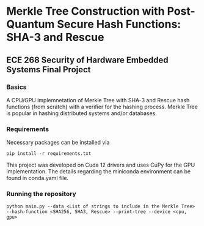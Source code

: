 # Merkle Tree Construction with Post-Quantum Secure Hash Functions: SHA-3 and Rescue
## ECE 268 Security of Hardware Embedded Systems Final Project

### Basics

A CPU/GPU implemnetation of Merkle Tree with SHA-3 and Rescue hash functions (from scratch) with a verifier for the hashing process. Merkle Tree is popular in hashing distributed systems and/or databases.

### Requirements
Necessary packages can be installed via
```
pip install -r requirements.txt
```

This project was developed on Cuda 12 drivers and uses CuPy for the GPU implementation. The details regarding the miniconda environment can be found in conda.yaml file.

### Running the repository
```
python main.py --data <List of strings to include in the Merkle Tree> --hash-function <SHA256, SHA3, Rescue> --print-tree --device <cpu, gpu>
```